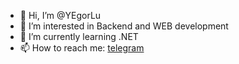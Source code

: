 - 👋 Hi, I’m @YEgorLu
- 👀 I’m interested in Backend and WEB development
- 🌱 I’m currently learning .NET
- 📫 How to reach me: [telegram](https://t.me/egor_lu)

<!---
YEgorLu/YEgorLu is a ✨ special ✨ repository because its `README.md` (this file) appears on your GitHub profile.
You can click the Preview link to take a look at your changes.
--->
